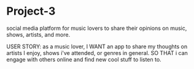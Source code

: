 # Project-3

social media platform for music lovers to share their opinions on music, shows, artists, and more. 

USER STORY: 
as a music lover, I WANT an app to share my thoughts on artists I enjoy, shows i've attended, or genres in general.
SO THAT i can engage with others online and find new cool stuff to listen to. 


